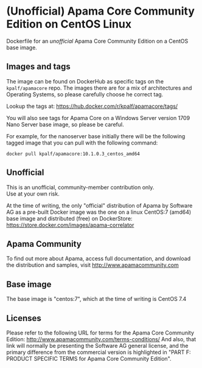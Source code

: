 # (Unofficial) Apama Core Community Edition on CentOS Linux 
Dockerfile for an _unofficial_ Apama Core Community Edition on a CentOS base image.

## Images and tags
The image can be found on DockerHub as specific tags on the `kpalf/apamacore` repo.  The images there are for a mix of architectures and Operating Systems, so please carefully choose he correct tag.

Lookup the tags at: https://hub.docker.com/r/kpalf/apamacore/tags/

You will also see tags for Apama Core on a Windows Server version 1709 Nano Server base image, so please be careful.

For example, for the nanoserver base initially there will be the following tagged image that you can pull with the following command:
```
docker pull kpalf/apamacore:10.1.0.3_centos_amd64
```

## Unofficial
This is an unofficial, community-member contribution only.  
Use at your own risk.

At the time of writing, the only "official" distribution of Apama by Software AG as a pre-built Docker image was the one on a linux CentOS:7 (amd64) base image and distributed (free) on DockerStore: https://store.docker.com/images/apama-correlator

## Apama Community
To find out more about Apama, access full documentation, and download the distribution and samples, visit http://www.apamacommunity.com


## Base image
The base image is "centos:7", which at the time of writing is CentOS 7.4


## Licenses
Please refer to the following URL for terms for the Apama Core Community Edition:
http://www.apamacommunity.com/terms-conditions/
And also, that link will normally be presenting the Software AG general license, and the primary difference from the commercial version is highlighted in "PART F: PRODUCT SPECIFIC TERMS for Apama Core Community Edition".

